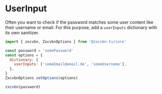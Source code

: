 # UserInput

Often you want to check if the password matches some user content like their username or email.
For this purpose, add a `userInputs` dictionary with its own sanitizer.

```js
import { zxcvbn, ZxcvbnOptions } from '@zxcvbn-ts/core'

const password = 'somePassword'
const options = {
  dictionary: {
    userInputs: ['someEmail@email.de', 'someUsername'],
  },
}
ZxcvbnOptions.setOptions(options)

zxcvbn(password)
```
